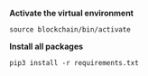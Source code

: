 **Activate the virtual environment**
```
source blockchain/bin/activate
```

**Install all packages**
```
pip3 install -r requirements.txt
```